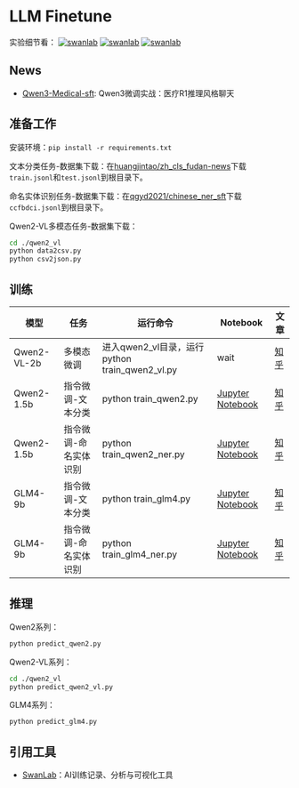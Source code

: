 # LLM Finetune

实验细节看：
[![swanlab](https://img.shields.io/badge/Qwen2%20指令微调-SwanLab-438440)](https://swanlab.cn/@ZeyiLin/Qwen2-fintune/runs/cfg5f8dzkp6vouxzaxlx6/chart) 
[![swanlab](https://img.shields.io/badge/GLM4%20指令微调-SwanLab-438440)](https://swanlab.cn/@ZeyiLin/GLM4-fintune/runs/eabll3xug8orsxzjy4yu4/chart) 
[![swanlab](https://img.shields.io/badge/Qwen2%20VL%20多模态微调-SwanLab-438440)](https://swanlab.cn/@ZeyiLin/Qwen2-VL-finetune/runs/pkgest5xhdn3ukpdy6kv5/chart)

## News

- [Qwen3-Medical-sft](https://github.com/Zeyi-Lin/Qwen3-Medical-SFT): Qwen3微调实战：医疗R1推理风格聊天


## 准备工作

安装环境：`pip install -r requirements.txt`

文本分类任务-数据集下载：在[huangjintao/zh_cls_fudan-news](https://modelscope.cn/datasets/swift/zh_cls_fudan-news/files)下载`train.jsonl`和`test.jsonl`到根目录下。

命名实体识别任务-数据集下载：在[qgyd2021/chinese_ner_sft](https://huggingface.co/datasets/qgyd2021/chinese_ner_sft/tree/main/data)下载`ccfbdci.jsonl`到根目录下。

Qwen2-VL多模态任务-数据集下载：
```bash
cd ./qwen2_vl
python data2csv.py
python csv2json.py
```

## 训练

| 模型       | 任务              | 运行命令                                                             | Notebook | 文章                                                         |
| ---------- | ----------------- | -------------------------------------------------------------------- | ------------------------------------------------------------ | ------------------------------------------------------------ |
| Qwen2-VL-2b | 多模态微调 | 进入qwen2_vl目录，运行python train_qwen2_vl.py | wait | [知乎](https://zhuanlan.zhihu.com/p/702491999) |
| Qwen2-1.5b | 指令微调-文本分类 | python train_qwen2.py | [Jupyter Notebook](notebook/train_qwen2.ipynb) | [知乎](https://zhuanlan.zhihu.com/p/702491999) |
| Qwen2-1.5b    | 指令微调-命名实体识别 | python train_qwen2_ner.py | [Jupyter Notebook](notebook/train_qwen2_ner.ipynb) | [知乎](https://zhuanlan.zhihu.com/p/704463319)   |
| GLM4-9b    | 指令微调-文本分类 | python train_glm4.py | [Jupyter Notebook](notebook/train_glm4.ipynb) | [知乎](https://zhuanlan.zhihu.com/p/702608991)  |
| GLM4-9b    | 指令微调-命名实体识别 | python train_glm4_ner.py | [Jupyter Notebook](notebook/train_glm4_ner.ipynb) | [知乎](https://zhuanlan.zhihu.com/p/704719982)  |


## 推理

Qwen2系列：

```bash
python predict_qwen2.py
```

Qwen2-VL系列：

```bash
cd ./qwen2_vl
python predict_qwen2_vl.py
```

GLM4系列：

```bash
python predict_glm4.py
```

## 引用工具

- [SwanLab](https://github.com/SwanHubX/SwanLab)：AI训练记录、分析与可视化工具